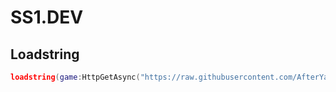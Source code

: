 # SS1.DEV

## Loadstring
```lua
loadstring(game:HttpGetAsync("https://raw.githubusercontent.com/AfterYamaoak/SS1.DEV/main/Loader.lua"))()
```
